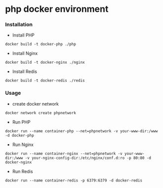 # php docker environment

### Installation

* Install PHP

```
docker build -t docker-php ./php
```

* Install Nginx

```
docker build -t docker-nginx ./nginx
```

* Install Redis

```
docker build -t docker-redis ./redis
```



###  Usage

* create docker network

```
docker network create phpnetwork
```

* Run PHP

```
docker run --name container-php --net=phpnetwork -v your-www-dir:/www -d docker-php
```

* Run Nginx

```
docker run --name container-nginx --net=phpnetwork -v your-www-dir:/www -v your-nginx-config-dir:/etc/nginx/conf.d:ro -p 80:80 -d docker-nginx
```

* Run Redis

```
docker run --name container-redis -p 6379:6379 -d docker-redis
```

